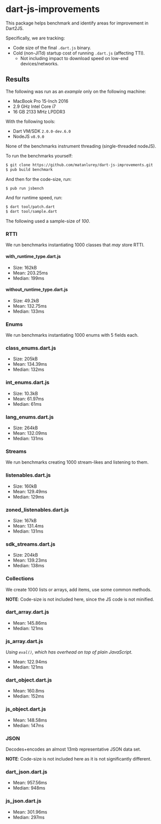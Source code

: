 # dart-js-improvements

This package helps benchmark and identify areas for improvement in Dart2JS.

Specifically, we are tracking:

* Code size of the final `.dart.js` binary.
* Cold (non-JITd) startup cost of running `.dart.js` (affecting TTI).
  * Not including impact to download speed on low-end devices/networks.

## Results

The following was run as an _example_ only on the following machine:

* MacBook Pro 15-Inch 2016
* 2.9 GHz Intel Core i7
* 16 GB 2133 MHz LPDDR3

With the following tools:

* Dart VM/SDK `2.0.0-dev.6.0`
* NodeJS `v8.9.0`

None of the benchmarks instrument threading (single-threaded nodeJS).

To run the benchmarks yourself:

```bash
$ git clone https://github.com/matanlurey/dart-js-improvements.git
$ pub build benchmark 
```

And then for the code-size, run:

```bash
$ pub run jsbench
```

And for runtime speed, run:

```bash
$ dart tool/patch.dart
$ dart tool/sample.dart
```

The following used a sample-size of _100_.

### RTTI

We run benchmarks instantiating 1000 classes that _may_ store RTTI.

#### with_runtime_type.dart.js

* Size: 162kB
* Mean: 203.25ms
* Median: 199ms

#### without_runtime_type.dart.js

* Size: 49.2kB
* Mean: 132.75ms
* Median: 133ms

### Enums

We run benchmarks instantiating 1000 enums with 5 fields each.

### class_enums.dart.js

* Size: 205kB
* Mean: 134.39ms
* Median: 132ms

### int_enums.dart.js

* Size: 10.3kB
* Mean: 61.97ms
* Median: 61ms

### lang_enums.dart.js

* Size: 264kB
* Mean: 132.09ms
* Median: 131ms

### Streams

We run benchmarks creating 1000 stream-likes and listening to them.

### listenables.dart.js

* Size: 160kB
* Mean: 129.49ms
* Median: 129ms

### zoned_listenables.dart.js

* Size: 167kB
* Mean: 131.4ms
* Median: 131ms

### sdk_streams.dart.js

* Size: 204kB
* Mean: 139.23ms
* Median: 138ms

### Collections

We create 1000 lists or arrays, add items, use some common methods.

**NOTE**: Code-size is not included here, since the JS code is not minified.

### dart_array.dart.js

* Mean: 145.86ms
* Median: 121ms

### js_array.dart.js

_Using `eval()`, which has overhead on top of plain JavaScript._

* Mean: 122.94ms
* Median: 121ms

### dart_object.dart.js

* Mean: 160.8ms
* Median: 152ms

### js_object.dart.js

* Mean: 148.58ms
* Median: 147ms

### JSON

Decodes+encodes an almost 13mb representative JSON data set.

**NOTE**: Code-size is not included here as it is not significantly different.

### dart_json.dart.js

* Mean: 957.56ms
* Median: 948ms

### js_json.dart.js

* Mean: 301.96ms
* Median: 297ms
